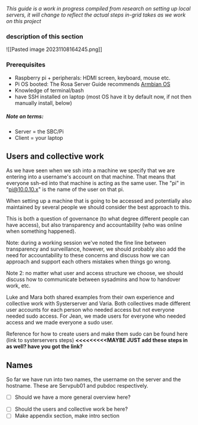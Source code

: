 
_This guide is a work in progress compiled from research on setting up local servers, it will change to reflect the actual steps in-grid takes as we work on this project_

### description of this section

 ![[Pasted image 20231108164245.png]]
### Prerequisites
- Raspberry pi + peripherals: HDMI screen, keyboard, mouse etc. 
- Pi OS booted: The Rosa Server Guide recommends [Armbian OS](https://www.armbian.com/rpi4b/)
- Knowledge of terminal/bash 
- have SSH installed on laptop (most OS have it by default now, if not then manually install, below)
##### Note on terms:
- Server = the SBC/Pi
- Client = your laptop
## Users and collective work

As we have seen when we ssh into a machine we specify that we are entering into a username's account on that machine. That means that everyone ssh-ed into that machine is acting as the same user. The "pi" in "pi@10.0.10.x" is the name of the user on that pi. 

When setting up a machine that is going to be accessed and potentially also maintained by several people we should consider the best approach to this. 

This is both a question of governance (to what degree different people can have access), but also transparency and accountability (who was online when something happened). 

Note: during a working session we've noted the fine line between transparency and surveillance, however, we should probably also add the need for accountability to these concerns and discuss how we can approach and support each others mistakes when things go wrong. 

Note 2: no matter what user and access structure we choose, we should discuss how to communicate between sysadmins and how to handover work, etc. 

Luke and Mara both shared examples from their own experience and collective work with Systerserver and Varia. Both collectives made different user accounts for each person who needed access but not everyone needed sudo access.  For Jean, we made users for everyone who needed access and we made everyone a sudo user.

Reference for how to create users and make them sudo can be found here (link to systerservers steps) **<<<<<<<<<MAYBE JUST add these steps in as well? have you got the link?**
## Names

So far we have run into two names, the username on the server and the hostname. These are Servpub01 and pubdoc respectively. 


* [ ] Should we have a more general overview here?
- [ ] Should the users and collective work be here?
- [ ] Make appendix section, make intro section